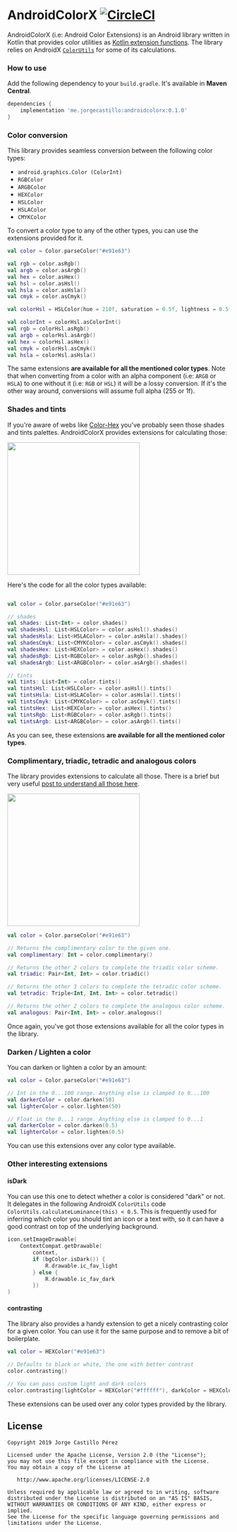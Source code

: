 AndroidColorX [![CircleCI](https://circleci.com/gh/JorgeCastilloPrz/AndroidColorX/tree/master.svg?style=svg&circle-token=5cd5f9a1d941936290fde62a8321f9bf9d60f2c5)](https://circleci.com/gh/JorgeCastilloPrz/AndroidColorX/tree/master)
======

AndroidColorX (i.e: Android Color Extensions) is an Android library written in Kotlin that provides color utilities as [Kotlin extension functions](https://kotlinlang.org/docs/tutorials/kotlin-for-py/extension-functionsproperties.html). The library relies on AndroidX [`ColorUtils`](https://developer.android.com/reference/kotlin/androidx/core/graphics/ColorUtils) for some of its calculations.

### How to use

Add the following dependency to your `build.gradle`. It's available in **Maven Central**.

```groovy
dependencies {
    implementation 'me.jorgecastillo:androidcolorx:0.1.0'
}
```

### Color conversion

This library provides seamless conversion between the following color types:

* `android.graphics.Color (ColorInt)`
* `RGBColor`
* `ARGBColor`
* `HEXColor`
* `HSLColor`
* `HSLAColor`
* `CMYKColor`

To convert a color type to any of the other types, you can use the extensions provided for it.

```kotlin
val color = Color.parseColor("#e91e63")

val rgb = color.asRgb()
val argb = color.asArgb()
val hex = color.asHex()
val hsl = color.asHsl()
val hsla = color.asHsla()
val cmyk = color.asCmyk()

val colorHsl = HSLColor(hue = 210f, saturation = 0.5f, lightness = 0.5f)

val colorInt = colorHsl.asColorInt()
val rgb = colorHsl.asRgb()
val argb = colorHsl.asArgb()
val hex = colorHsl.asHex()
val cmyk = colorHsl.asCmyk()
val hsla = colorHsl.asHsla()
```

The same extensions **are available for all the mentioned color types**. Note that when converting from a color with an alpha component (i.e: `ARGB` or `HSLA`) to one without it (i.e: `RGB` or `HSL`) it will be a lossy conversion. If it's the other way around, conversions will assume full alpha (255 or 1f).

### Shades and tints

If you're aware of webs like [Color-Hex](https://www.color-hex.com/color/6dc066) you've probably seen those shades and tints palettes. AndroidColorX provides extensions for calculating those:

<img src="https://drive.google.com/uc?id=1JiQLN_AlTGCUiEUXXEh8pwTAStONMGH5" width="300px"/>

Here's the code for all the color types available:

```kotlin

val color = Color.parseColor("#e91e63")

// shades
val shades: List<Int> = color.shades()
val shadesHsl: List<HSLColor> = color.asHsl().shades()
val shadesHsla: List<HSLAColor> = color.asHsla().shades()
val shadesCmyk: List<CMYKColor> = color.asCmyk().shades()
val shadesHex: List<HEXColor> = color.asHex().shades()
val shadesRgb: List<RGBColor> = color.asRgb().shades()
val shadesArgb: List<ARGBColor> = color.asArgb().shades()

// tints
val tints: List<Int> = color.tints()
val tintsHsl: List<HSLColor> = color.asHsl().tints()
val tintsHsla: List<HSLAColor> = color.asHsla().tints()
val tintsCmyk: List<CMYKColor> = color.asCmyk().tints()
val tintsHex: List<HEXColor> = color.asHex().tints()
val tintsRgb: List<RGBColor> = color.asRgb().tints()
val tintsArgb: List<ARGBColor> = color.asArgb().tints()
```

As you can see, these extensions **are available for all the mentioned color types**.

### Complimentary, triadic, tetradic and analogous colors

The library provides extensions to calculate all those. There is a brief but very useful [post to understand all those here](https://www.tigercolor.com/color-lab/color-theory/color-harmonies.htm).

<img src="https://drive.google.com/uc?id=1QXswFgCHjS2ar_w7-44e9iNanHHl0n8v" width="300px"/>

```kotlin
val color = Color.parseColor("#e91e63")

// Returns the complimentary color to the given one.
val complimentary: Int = color.complimentary()

// Returns the other 2 colors to complete the triadic color scheme.
val triadic: Pair<Int, Int> = color.triadic()

// Returns the other 3 colors to complete the tetradic color scheme.
val tetradic: Triple<Int, Int, Int> = color.tetradic()

// Returns the other 2 colors to complete the analogous color scheme.
val analogous: Pair<Int, Int> = color.analogous()
```

Once again, you've got those extensions available for all the color types in the library.

### Darken / Lighten a color

You can darken or lighten a color by an amount:

```kotlin
val color = Color.parseColor("#e91e63")

// Int in the 0...100 range. Anything else is clamped to 0...100
val darkerColor = color.darken(50)
val lighterColor = color.lighten(50)

// Float in the 0...1 range. Anything else is clamped to 0...1
val darkerColor = color.darken(0.5)
val lighterColor = color.lighten(0.5)
```

You can use this extensions over any color type available.

### Other interesting extensions

#### isDark

You can use this one to detect whether a color is considered "dark" or not. It delegates in the following AndroidX `ColorUtils` code `ColorUtils.calculateLuminance(this) < 0.5`. This is frequently used for inferring which color you should tint an icon or a text with, so it can have a good contrast on top of the underlying background.

```kotlin
icon.setImageDrawable(
    ContextCompat.getDrawable(
        context,
        if (bgColor.isDark()) {
            R.drawable.ic_fav_light
        } else {
            R.drawable.ic_fav_dark
        })
)
```

#### contrasting

The library also provides a handy extension to get a nicely contrasting color for a given color. You can use it for the same purpose and to remove a bit of boilerplate.

```kotlin
val color = HEXColor("#e91e63")

// Defaults to black or white, the one with better contrast
color.contrasting()

// You can pass custom light and dark colors
color.contrasting(lightColor = HEXColor("#ffffff"), darkColor = HEXColor("#000000"))
```

These extensions can be used over any color types provided by the library.

License
-------

    Copyright 2019 Jorge Castillo Pérez

    Licensed under the Apache License, Version 2.0 (the "License");
    you may not use this file except in compliance with the License.
    You may obtain a copy of the License at

       http://www.apache.org/licenses/LICENSE-2.0

    Unless required by applicable law or agreed to in writing, software
    distributed under the License is distributed on an "AS IS" BASIS,
    WITHOUT WARRANTIES OR CONDITIONS OF ANY KIND, either express or implied.
    See the License for the specific language governing permissions and
    limitations under the License.


